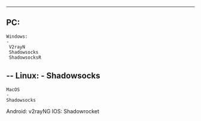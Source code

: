 ---
PC:
  --
    Windows:
    -
     V2rayN
     Shadowsocks
     ShadowsocksR
  --
    Linux: 
    -
     Shadowsocks
  --
    MacOS
    -
    Shadowsocks
Android: v2rayNG
IOS: Shadowrocket

